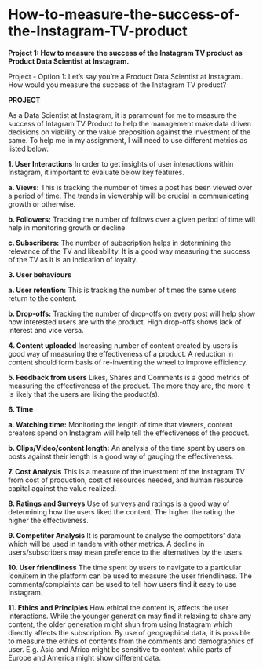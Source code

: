 # How-to-measure-the-success-of-the-Instagram-TV-product

**Project 1: How to measure the success of the Instagram TV product as Product Data Scientist at Instagram.**

Project - Option 1: Let’s say you’re a Product Data Scientist at Instagram. How would you measure the success of the Instagram TV product?


**PROJECT**

As a Data Scientist at Instagram, it is paramount for me to measure the success of Intagram TV Product to help the management make data driven decisions on viability or the value preposition against the investment of the same. To help me in my assignment, I will need to use different metrics as listed below. 

**1.	User Interactions**
In order to get insights of user interactions within Instagram, it important to evaluate below key features.

**a.	Views:** This is tracking the number of times a post has been viewed over a period of time. The trends in viewership will be crucial in communicating growth or otherwise.  

**b.	Followers:** Tracking the number of follows over a given period of time will help in monitoring growth or decline

**c.	Subscribers:** The number of subscription helps in determining the relevance of the TV and likeability. It is a good way measuring the success of the TV as it is an indication of loyalty. 

**3.	User behaviours**

**a.	User retention:** This is tracking the number of times the same users return to the content. 

**b.	Drop-offs:** Tracking the number of drop-offs on every post will help show how interested users are with the product. High drop-offs shows lack of interest and vice versa. 

**4.	Content uploaded**
Increasing number of content created by users is good way of measuring the effectiveness of a product. A reduction in content should form basis of re-inventing the wheel to improve efficiency. 

**5.	Feedback from users**
Likes, Shares and Comments is a good metrics of measuring the effectiveness of the product. The more they are, the more it is likely that the users are liking the product(s). 

**6.	Time** 

**a.	Watching time:** Monitoring the length of time that viewers, content creators spend on Instagram will help tell the effectiveness of the product.

**b.	Clips/Video/content length:** An analysis of the time spent by users on posts against their length is a good way of gauging the effectiveness. 

**7.	Cost Analysis**
This is a measure of the investment of the Instagram TV from cost of production, cost of resources needed, and human resource capital against the value realized.

**8.	Ratings and Surveys**
Use of surveys and ratings is a good way of determining how the users liked the content. The higher the rating the higher the effectiveness. 

**9.	Competitor Analysis** 
It is paramount to analyse the competitors’ data which will be used in tandem with other metrics. A decline in users/subscribers may mean preference to the alternatives by the users. 

**10.	User friendliness**
The time spent by users to navigate to a particular icon/item in the platform can be used to measure the user friendliness. The comments/complaints can be used to tell how users find it easy to use Instagram. 

**11.	Ethics and Principles**
How ethical the content is, affects the user interactions. While the younger generation may find it relaxing to share any content, the older generation might shun from using Instagram which directly affects the subscription. By use of geographical data, it is possible to measure the ethics of contents from the comments and demographics of user. E.g. Asia and Africa might be sensitive to content while parts of Europe and America might show different data. 
